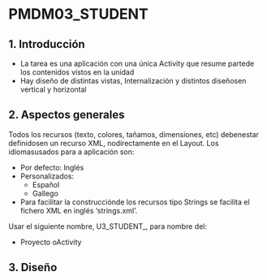 # PMDM03_STUDENT

## 1. Introducción

- La tarea es una aplicación con una única Activity que resume partede los contenidos vistos en la unidad 
- Hay diseño de distintas vistas, Internalización y distintos diseñosen vertical y horizontal

## 2. Aspectos generales

Todos  los  recursos  (texto,  colores,  tañamos,  dimensiones,  etc) debenestar definidosen  un recurso XML, nodirectamente en el Layout.
Los idiomasusados para a aplicación son: 
- Por defecto: Inglés 
- Personalizados: 
  - Español 
  - Gallego
- Para  facilitar la construcciónde  los recursos  tipo  Strings se  facilita  el  fichero  XML  en  inglés ‘strings.xml’.

Usar el siguiente nombre, U3_STUDENT_<Tu nombre de pila>, para nombre del: 
- Proyecto oActivity
  
## 3. Diseño

